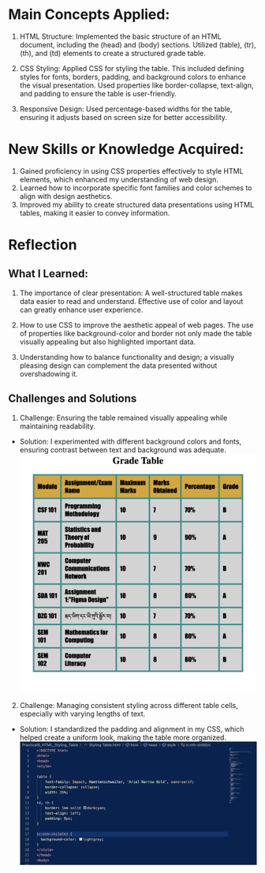 # Main Concepts Applied:

1. HTML Structure: Implemented the basic structure of an HTML document, including the (head) and (body) sections. Utilized (table), (tr), (th), and (td) elements to create a structured grade table.

2. CSS Styling: Applied CSS for styling the table. This included defining styles for fonts, borders, padding, and background colors to enhance the visual presentation. Used properties like border-collapse, text-align, and padding to ensure the table is user-friendly.
3. Responsive Design: Used percentage-based widths for the table, ensuring it adjusts based on screen size for better accessibility.


# New Skills or Knowledge Acquired:

1. Gained proficiency in using CSS properties effectively to style HTML elements, which enhanced my understanding of web design.
2. Learned how to incorporate specific font families and color schemes to align with design aesthetics.
3. Improved my ability to create structured data presentations using HTML tables, making it easier to convey information.


# Reflection
## What I Learned:

1. The importance of clear presentation: A well-structured table makes data easier to read and understand. Effective use of color and layout can greatly enhance user experience.

2. How to use CSS to improve the aesthetic appeal of web pages. The use of properties like background-color and border not only made the table visually appealing but also highlighted important data.

3. Understanding how to balance functionality and design; a visually pleasing design can complement the data presented without overshadowing it.


## Challenges and Solutions

1. Challenge: Ensuring the table remained visually appealing while maintaining readability.
* Solution: I experimented with different background colors and fonts, ensuring contrast between text and background was adequate.
![1](1.png)

2. Challenge: Managing consistent styling across different table cells, especially with varying lengths of text.
* Solution: I standardized the padding and alignment in my CSS, which helped create a uniform look, making the table more organized.
![2](2.png)